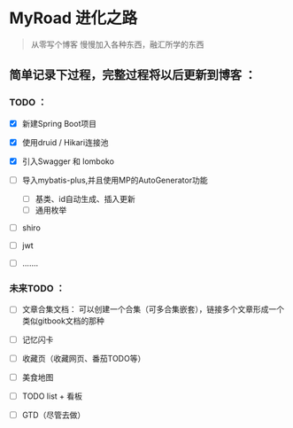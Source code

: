 # MyRoad 进化之路

>   从零写个博客  慢慢加入各种东西，融汇所学的东西
>





## 简单记录下过程，完整过程将以后更新到博客 ：



### TODO ：

-   [x] 新建Spring Boot项目
-   [x] 使用druid / Hikari连接池
-   [x] 引入Swagger 和 lomboko
-   [ ] 导入mybatis-plus,并且使用MP的AutoGenerator功能
    - [ ] 基类、id自动生成、插入更新
    - [ ] 通用枚举

-   [ ] shiro
-   [ ] jwt
-   [ ] .......


### 未来TODO ：

- [ ] 文章合集文档：
可以创建一个合集（可多合集嵌套），链接多个文章形成一个类似gitbook文档的那种

- [ ] 记忆闪卡

- [ ] 收藏页（收藏网页、番茄TODO等）

- [ ] 美食地图

- [ ] TODO list + 看板

- [ ] GTD（尽管去做）










